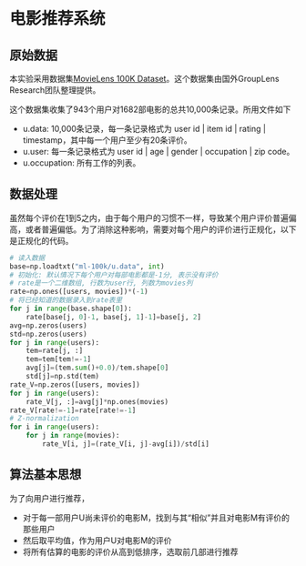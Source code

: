 # 电影推荐系统

## 原始数据

本实验采用数据集[MovieLens 100K Dataset](http://grouplens.org/datasets/movielens/)。这个数据集由国外GroupLens Research团队整理提供。 

这个数据集收集了943个用户对1682部电影的总共10,000条记录。所用文件如下

- u.data: 10,000条记录，每一条记录格式为 user id | item id | rating | timestamp，其中每一个用户至少有20条评价。
- u.user: 每一条记录格式为 user id | age | gender | occupation | zip code。
- u.occupation: 所有工作的列表。



## 数据处理

虽然每个评价在1到5之内，由于每个用户的习惯不一样，导致某个用户评价普遍偏高，或者普遍偏低。为了消除这种影响，需要对每个用户的评价进行正规化，以下是正规化的代码。

```python
# 读入数据
base=np.loadtxt("ml-100k/u.data", int)
# 初始化: 默认情况下每个用户对每部电影都是-1分, 表示没有评价
# rate是一个二维数组, 行数为user行, 列数为movies列
rate=np.ones([users, movies])*(-1)
# 将已经知道的数据录入到rate表里
for j in range(base.shape[0]):
    rate[base[j, 0]-1, base[j, 1]-1]=base[j, 2]
avg=np.zeros(users)
std=np.zeros(users)
for j in range(users):
    tem=rate[j, :]
    tem=tem[tem!=-1]
    avg[j]=(tem.sum()+0.0)/tem.shape[0]
    std[j]=np.std(tem)
rate_V=np.zeros([users, movies])
for j in range(users):
    rate_V[j, :]=avg[j]*np.ones(movies)
rate_V[rate!=-1]=rate[rate!=-1]
# Z-normalization
for i in range(users):
    for j in range(movies):
        rate_V[i, j]=(rate_V[i, j]-avg[i])/std[i]
```



## 算法基本思想

为了向用户进行推荐，

* 对于每一部用户U尚未评价的电影M，找到与其“相似”并且对电影M有评价的那些用户
* 然后取平均值，作为用户U对电影M的评价
* 将所有估算的电影的评价从高到低排序，选取前几部进行推荐
